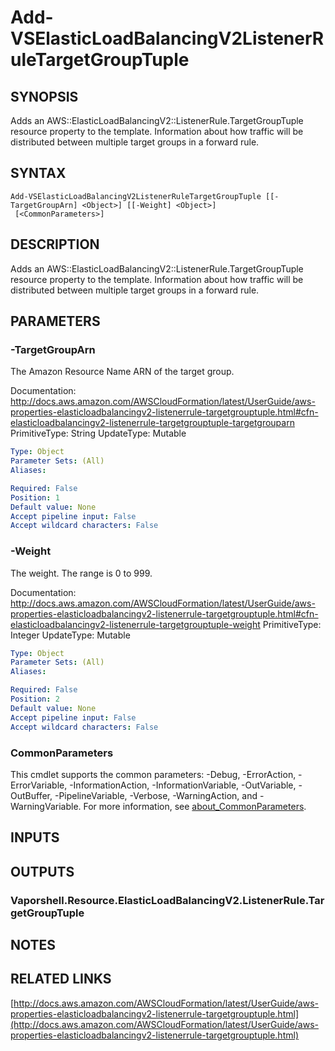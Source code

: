 # Add-VSElasticLoadBalancingV2ListenerRuleTargetGroupTuple

## SYNOPSIS
Adds an AWS::ElasticLoadBalancingV2::ListenerRule.TargetGroupTuple resource property to the template.
Information about how traffic will be distributed between multiple target groups in a forward rule.

## SYNTAX

```
Add-VSElasticLoadBalancingV2ListenerRuleTargetGroupTuple [[-TargetGroupArn] <Object>] [[-Weight] <Object>]
 [<CommonParameters>]
```

## DESCRIPTION
Adds an AWS::ElasticLoadBalancingV2::ListenerRule.TargetGroupTuple resource property to the template.
Information about how traffic will be distributed between multiple target groups in a forward rule.

## PARAMETERS

### -TargetGroupArn
The Amazon Resource Name ARN of the target group.

Documentation: http://docs.aws.amazon.com/AWSCloudFormation/latest/UserGuide/aws-properties-elasticloadbalancingv2-listenerrule-targetgrouptuple.html#cfn-elasticloadbalancingv2-listenerrule-targetgrouptuple-targetgrouparn
PrimitiveType: String
UpdateType: Mutable

```yaml
Type: Object
Parameter Sets: (All)
Aliases:

Required: False
Position: 1
Default value: None
Accept pipeline input: False
Accept wildcard characters: False
```

### -Weight
The weight.
The range is 0 to 999.

Documentation: http://docs.aws.amazon.com/AWSCloudFormation/latest/UserGuide/aws-properties-elasticloadbalancingv2-listenerrule-targetgrouptuple.html#cfn-elasticloadbalancingv2-listenerrule-targetgrouptuple-weight
PrimitiveType: Integer
UpdateType: Mutable

```yaml
Type: Object
Parameter Sets: (All)
Aliases:

Required: False
Position: 2
Default value: None
Accept pipeline input: False
Accept wildcard characters: False
```

### CommonParameters
This cmdlet supports the common parameters: -Debug, -ErrorAction, -ErrorVariable, -InformationAction, -InformationVariable, -OutVariable, -OutBuffer, -PipelineVariable, -Verbose, -WarningAction, and -WarningVariable. For more information, see [about_CommonParameters](http://go.microsoft.com/fwlink/?LinkID=113216).

## INPUTS

## OUTPUTS

### Vaporshell.Resource.ElasticLoadBalancingV2.ListenerRule.TargetGroupTuple
## NOTES

## RELATED LINKS

[http://docs.aws.amazon.com/AWSCloudFormation/latest/UserGuide/aws-properties-elasticloadbalancingv2-listenerrule-targetgrouptuple.html](http://docs.aws.amazon.com/AWSCloudFormation/latest/UserGuide/aws-properties-elasticloadbalancingv2-listenerrule-targetgrouptuple.html)

